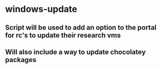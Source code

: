 # windows-update

## Script will be used to add an option to the portal for rc's to update their research vms

## Will also include a way to update chocolatey packages
